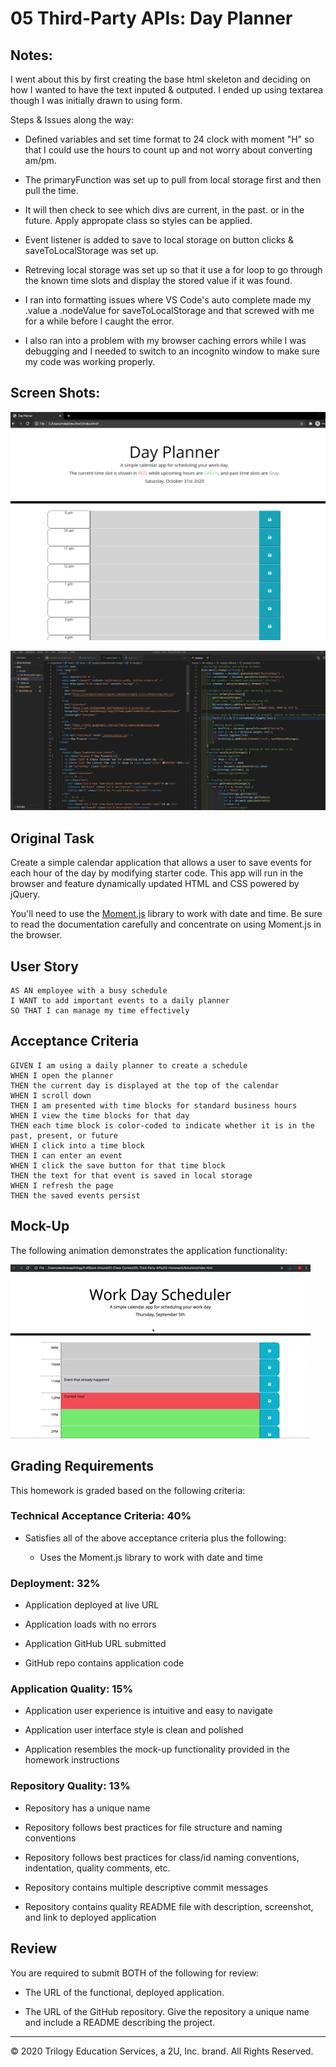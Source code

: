 # 05 Third-Party APIs: Day Planner

## Notes:

I went about this by first creating the base html skeleton and deciding on how I wanted to have the text inputed & outputed. I ended up using textarea though I was initially drawn to using form.

Steps & Issues along the way:

- Defined variables and set time format to 24 clock with moment "H" so that I could use the hours to count up and not worry about converting am/pm.

- The primaryFunction was set up to pull from local storage first and then pull the time.

- It will then check to see which divs are current, in the past. or in the future. Apply appropate class so styles can be applied.

- Event listener is added to save to local storage on button clicks & saveToLocalStorage was set up.

- Retreving local storage was set up so that it use a for loop to go through the known time slots and display the stored value if it was found.

- I ran into formatting issues where VS Code's auto complete made my .value a .nodeValue for saveToLocalStorage and that screwed with me for a while before I caught the error.

- I also ran into a problem with my browser caching errors while I was debugging and I needed to switch to an incognito window to make sure my code was working properly.

## Screen Shots:

![Day Planner Live page](./Assets/DayPlannerScreenShot.png)

![VS Code Screen Shot](./Assets/DayPlannerVSCode.png)

## Original Task

Create a simple calendar application that allows a user to save events for each hour of the day by modifying starter code. This app will run in the browser and feature dynamically updated HTML and CSS powered by jQuery.

You'll need to use the [Moment.js](https://momentjs.com/) library to work with date and time. Be sure to read the documentation carefully and concentrate on using Moment.js in the browser.

## User Story

```
AS AN employee with a busy schedule
I WANT to add important events to a daily planner
SO THAT I can manage my time effectively
```

## Acceptance Criteria

```
GIVEN I am using a daily planner to create a schedule
WHEN I open the planner
THEN the current day is displayed at the top of the calendar
WHEN I scroll down
THEN I am presented with time blocks for standard business hours
WHEN I view the time blocks for that day
THEN each time block is color-coded to indicate whether it is in the past, present, or future
WHEN I click into a time block
THEN I can enter an event
WHEN I click the save button for that time block
THEN the text for that event is saved in local storage
WHEN I refresh the page
THEN the saved events persist
```

## Mock-Up

The following animation demonstrates the application functionality:

![day planner demo](./Assets/05-third-party-apis-homework-demo.gif)

## Grading Requirements

This homework is graded based on the following criteria:

### Technical Acceptance Criteria: 40%

- Satisfies all of the above acceptance criteria plus the following:

  - Uses the Moment.js library to work with date and time

### Deployment: 32%

- Application deployed at live URL

- Application loads with no errors

- Application GitHub URL submitted

- GitHub repo contains application code

### Application Quality: 15%

- Application user experience is intuitive and easy to navigate

- Application user interface style is clean and polished

- Application resembles the mock-up functionality provided in the homework instructions

### Repository Quality: 13%

- Repository has a unique name

- Repository follows best practices for file structure and naming conventions

- Repository follows best practices for class/id naming conventions, indentation, quality comments, etc.

- Repository contains multiple descriptive commit messages

- Repository contains quality README file with description, screenshot, and link to deployed application

## Review

You are required to submit BOTH of the following for review:

- The URL of the functional, deployed application.

- The URL of the GitHub repository. Give the repository a unique name and include a README describing the project.

---

© 2020 Trilogy Education Services, a 2U, Inc. brand. All Rights Reserved.
